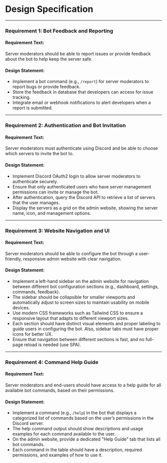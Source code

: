 # Design Specification

---

### Requirement 1: Bot Feedback and Reporting

#### Requirement Text:

Server moderators should be able to report issues or provide feedback about the bot to help keep the server safe.

#### Design Statement:

- Implement a bot command (e.g., `/report`) for server moderators to report bugs or provide feedback.
- Store the feedback in database that developers can access for issue tracking.
- Integrate email or webhook notifications to alert developers when a report is submitted.

---

### Requirement 2: Authentication and Bot Invitation

#### Requirement Text:

Server moderators must authenticate using Discord and be able to choose which servers to invite the bot to.

#### Design Statement:

- Implement Discord OAuth2 login to allow server moderators to authenticate securely.
- Ensure that only authenticated users who have server management permissions can invite or manage the bot.
- After authentication, query the Discord API to retrieve a list of servers that the user manages.
- Display the servers as a grid on the admin website, showing the server name, icon, and management options.

---

### Requirement 3: Website Navigation and UI

#### Requirement Text:

Server moderators should be able to configure the bot through a user-friendly, responsive admin website with clear navigation.

#### Design Statement:

- Implement a left-hand sidebar on the admin website for navigation between different bot configuration sections (e.g., dashboard, settings, commands, feedback).
- The sidebar should be collapsible for smaller viewports and automatically adjust to screen sizes to maintain usability on mobile devices.
- Use modern CSS frameworks such as Tailwind CSS to ensure a responsive layout that adapts to different viewport sizes.
- Each section should have distinct visual elements and proper labeling to guide users in configuring the bot. Also, sidebar tabs must have proper icons for better UX.
- Ensure that navigation between different sections is fast, and no full-page reload is needed (use SPA).

---

### Requirement 4: Command Help Guide

#### Requirement Text:

Server moderators and end-users should have access to a help guide for all available bot commands, based on their permissions.

#### Design Statement:

- Implement a command (e.g., `/help`) in the bot that displays a categorized list of commands based on the user’s permissions in the Discord server.
- The help command output should show descriptions and usage examples for each command available to the user.
- On the admin website, provide a dedicated "Help Guide" tab that lists all bot commands.
- Each command in the table should have a description, required permissions, and examples of how to use it.
